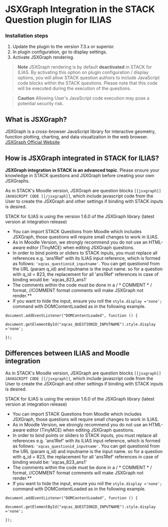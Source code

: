 # JSXGraph Integration in the STACK Question plugin for ILIAS

### Installation steps
1. Update the plugin to the version 7.3.x or superior.
2. In plugin configuration, go to display settings.
3. Activate JSXGraph rendering.

> **Note** JSXGraph rendering is by default **deactivated** in STACK for ILIAS. By activating this option on plugin configuration / display options, you will allow STACK question authors to include JavaScript code blocks within the STACK questions. Please note that this code will be executed during the execution of the questions.

> **Caution** Allowing User's JavaScript code execution may pose a potential security risk.

## What is JSXGraph?
JSXGraph is a cross-browser JavaScript library for interactive geometry, function plotting, charting, and data visualization in the web browser.
[JSXGraph Official Website](http://jsxgraph.uni-bayreuth.de/wp/index.html)

## How is JSXGraph integrated in STACK for ILIAS?
**JSXGraph integration in STACK is an advanced topic**. Please ensure your knowledge in STACK questions and JSXGraph before creating your own JSXGraphs.

As in STACK's Moodle version, JSXGraph are question blocks ``[[jsxgraph]] JAVASCRIPT CODE [[/jsxgraph]]``, which include javascript code from the User to create the JSXGraph and other settings if binding with STACK inputs is desired.

STACK for ILIAS is using the version 1.6.0 of the JSXGraph library (latest version at integration release)
* You can import STACK Questions from Moodle which includes JSXGraph, those questions will require small changes to work in ILIAS.
* As in Moodle Version, we strongly recommend you do not use an HTML-aware editor (TinyMCE) when editing JSXGraph questions. 
* In order to bind points or sliders to STACK inputs, you must replace all references e.g. 'ans1Ref' with its ILIAS input reference, which is formed as follows: ```'xqcas_questionid_inputname'```. You can get questionid from the URL (param q_id) and inputname is the input name. so for a question with q_id = 823, the replacement for all 'ans1Ref' references in case of binding would be: 'xqcas_823_ans1'
* The comments within the code must be done in a / * COMMENT * / format, //COMMENT format comments will make JSXGraph not render.**
* If you want to hide the input, ensure you roll the ``style.display ='none';`` command with DOMContentLoaded as in the following example.

``document.addEventListener("DOMContentLoaded", function () {``

``document.getElementById("xqcas_QUESTIONID_INPUTNAME").style.display ='none';``

``});``

## Differences between ILIAS and Moodle integration
As in STACK's Moodle version, JSXGraph are question blocks ``[[jsxgraph]] JAVASCRIPT CODE [[/jsxgraph]]``, which include javascript code from the User to create the JSXGraph and other settings if binding with STACK inputs is desired.

STACK for ILIAS is using the version 1.6.0 of the JSXGraph library (latest version at integration release)
* You can import STACK Questions from Moodle which includes JSXGraph, those questions will require small changes to work in ILIAS.
* As in Moodle Version, we strongly recommend you do not use an HTML-aware editor (TinyMCE) when editing JSXGraph questions.
* In order to bind points or sliders to STACK inputs, you must replace all references e.g. 'ans1Ref' with its ILIAS input reference, which is formed as follows: ```'xqcas_questionid_inputname'```. You can get questionid from the URL (param q_id) and inputname is the input name. so for a question with q_id = 823, the replacement for all 'ans1Ref' references in case of binding would be: 'xqcas_823_ans1'
* The comments within the code must be done in a / * COMMENT * / format, //COMMENT format comments will make JSXGraph not render.**
* If you want to hide the input, ensure you roll the ``style.display ='none';`` command with DOMContentLoaded as in the following example.

``document.addEventListener("DOMContentLoaded", function () {``

``document.getElementById("xqcas_QUESTIONID_INPUTNAME").style.display ='none';``

``});``

